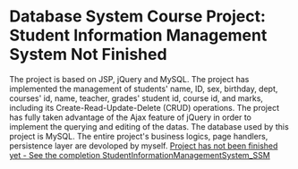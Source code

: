 # Database System Course Project: Student Information Management System Not Finished

The project is based on JSP, jQuery and MySQL. The project has implemented the management of students' name, ID, sex, birthday, dept, courses' id, name, teacher, grades' student id, course id, and marks, including its Create-Read-Update-Delete (CRUD) operations. The project has fully taken advantage of the Ajax feature of jQuery in order to implement the querying and editing of the datas. The database used by this project is MySQL. The entire project's business logics, page handlers, persistence layer are devoloped by myself. <u>Project has not been finished yet - See the completion [StudentInformationManagementSystem_SSM](https://github.com/No5972/PreviousProjects/tree/master/StudentInformationManagementSystem_SSM)</u>